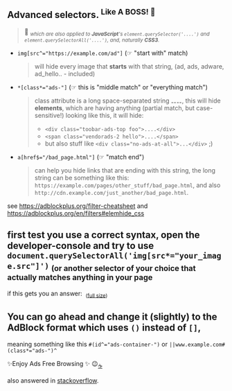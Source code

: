<div class="post-text">
<h2>Advanced selectors. <sup>Like A BOSS! &#x1f454;</sup></h2>
<blockquote>&#x1f481; <em><sub>which are also applied to <strong>JavaScript</strong>'s <code>element.querySelector('....')</code> and <code>element.querySelectorAll('....')</code>, and, naturally <strong>CSS3</strong>.</sub></em></blockquote>
<ul>
 	<li><code>img[src^="https://example.com/ad"]</code> (☞ "start with" match)
<blockquote>will hide every image that <strong>starts</strong> with that string, (ad, ads, adware, ad_hello.. - included)</blockquote>
</li>
 	<li><code>*[class*="ads-"]</code> (☞ this is "middle match" or "everything match")
<blockquote>class attribute is a long space-separated string ⚋⚋, this will hide <strong>elements</strong>, which are having anything (partial match, but case-sensitive!) looking like this, it will hide:
<ul>
 	<li><code>&lt;div class="toobar-ads-top foo"&gt;....&lt;/div&gt;</code></li>
 	<li><code>&lt;span class="vendorads-2 hello"&gt;....&lt;/span&gt;</code></li>
 	<li>but also stuff like <code>&lt;div class="no-ads-at-all"&gt;...&lt;/div&gt;</code> ;)</li>
</ul>
</blockquote>
</li>
 	<li><code>a[href$="/bad_page.html"]</code> (☞ "match end")
<blockquote>can help you hide links that are ending with this string, the long string can be something like this: <code>https://example.com/pages/other_stuff/bad_page.html</code>, and also <code>http://cdn.example.com/just_another/bad_page.html</code>.</blockquote>
</li>
</ul>
see <a href="https://adblockplus.org/filter-cheatsheet" rel="nofollow">https://adblockplus.org/filter-cheatsheet</a> and <a href="https://adblockplus.org/en/filters#elemhide_css" rel="nofollow">https://adblockplus.org/en/filters#elemhide_css</a>
<h2>first test you use a correct syntax, open the developer-console and try to use <code>document.querySelectorAll('img[src*="your_image.src"]')</code> <sub>(or another selector of your choice that actually matches anything in your page</sub></h2>
if this gets you an answer: <img src="https://i.stack.imgur.com/ZabVy.jpg" alt="" />
<sub>(<a href="https://i.stack.imgur.com/ZabVy.jpg" rel="nofollow">full size</a>)</sub>
<h2>You can go ahead and change it (slightly) to the AdBlock format which uses <code>()</code> instead of <code>[]</code>,</h2>
meaning something like this <code>#(id^="ads-container-")</code>
or <code>||www.example.com#(class*="ads-")^</code>

✨Enjoy Ads Free Browsing ✨ &#x1f609;<sub><a href="https://www.paypal.com/cgi-bin/webscr?cmd=_donations&amp;business=7994YX29444PA&amp;lc=US&amp;item_name=Elad%20Karako&amp;item_number=stackoverflow%2dcoffee%2dicon&amp;amount=0%2e50&amp;currency_code=USD&amp;bn=PP%2dDonationsBF%3abtn_donateCC_LG%2egif%3aNonHosted" rel="nofollow">☕</a></sub>

also answered in <a href="http://stackoverflow.com/questions/14079048/adblock-plus-hids-elements-with-ids-or-class-with-the-word-ad/34836907#34836907" target="_blank">stackoverflow</a>.

</div>